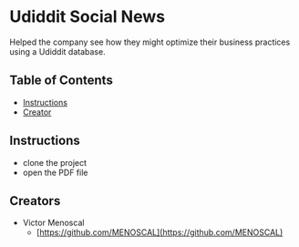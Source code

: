# Udiddit Social News

Helped the company see how they might optimize their business practices using a Udiddit database.

## Table of Contents

* [Instructions](#instructions)
* [Creator](#creators)

## Instructions

* clone the project
* open the PDF file

## Creators

* Victor Menoscal
    - [https://github.com/MENOSCAL](https://github.com/MENOSCAL)